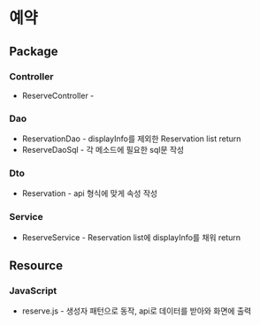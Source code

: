 # 예약

## Package

### Controller
  * ReserveController - 

### Dao
  * ReservationDao - displayInfo를 제외한 Reservation list return 
  * ReserveDaoSql - 각 메소드에 필요한 sql문 작성

### Dto
  * Reservation - api 형식에 맞게 속성 작성

### Service 
  * ReserveService - Reservation list에 displayInfo를 채워 return

## Resource

### JavaScript
  * reserve.js - 생성자 패턴으로 동작, api로 데이터를 받아와 화면에 출력
  

